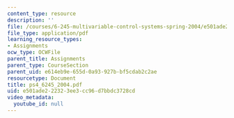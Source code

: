 ```yaml
---
content_type: resource
description: ''
file: /courses/6-245-multivariable-control-systems-spring-2004/e501ade222323ee3cc96d7bbdc3728cd_ps4_6245_2004.pdf
file_type: application/pdf
learning_resource_types:
- Assignments
ocw_type: OCWFile
parent_title: Assignments
parent_type: CourseSection
parent_uid: e614eb9e-655d-0a93-927b-bf5cdab2c2ae
resourcetype: Document
title: ps4_6245_2004.pdf
uid: e501ade2-2232-3ee3-cc96-d7bbdc3728cd
video_metadata:
  youtube_id: null
---
```

